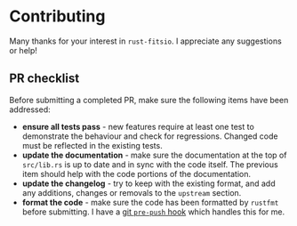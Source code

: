 # Contributing

Many thanks for your interest in `rust-fitsio`. I appreciate any suggestions or help!

## PR checklist

Before submitting a completed PR, make sure the following items have been addressed:

* **ensure all tests pass** - new features require at least one test to demonstrate the behaviour and check for regressions. Changed code must be reflected in the existing tests.
* **update the documentation** - make sure the documentation at the top of `src/lib.rs` is up to date and in sync with the code itself. The previous item should help with the code portions of the documentation.
* **update the changelog** - try to keep with the existing format, and add any additions, changes or removals to the `upstream` section.
* **format the code** - make sure the code has been formatted by `rustfmt` before submitting. I have a [git `pre-push` hook](https://gist.github.com/zofrex/4a5084c49e4aadd0a3fa0edda14b1fa8) which handles this for me.